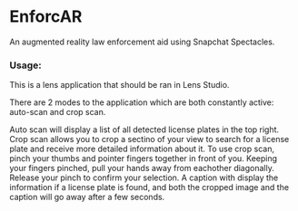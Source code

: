 #  EnforcAR

An augmented reality law enforcement aid using Snapchat Spectacles. 


### Usage:
This is a lens application that should be ran in Lens Studio.

There are 2 modes to the application which are both constantly active: auto-scan and crop scan. 

Auto scan will display a list of all detected license plates in the top right. Crop scan allows you to crop a sectino of your view to search for a license plate and receive more detailed information about it. To use crop scan, pinch your thumbs and pointer fingers together in front of you. Keeping your fingers pinched, pull your hands away from eachother diagonally. Release your pinch to confirm your selection. A caption with display the information if a license plate is found, and both the cropped image and the caption will go away after a few seconds.
